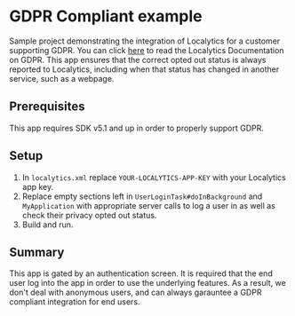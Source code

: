 # GDPR Compliant example

Sample project demonstrating the integration of Localytics for a customer supporting GDPR. You can click [here](https://docs.localytics.com/dev/android.html#gdpr) to read the Localytics Documentation on GDPR.
This app ensures that the correct opted out status is always reported to Localytics, including when that status has changed in another service, such as a webpage. 

## Prerequisites

This app requires SDK v5.1 and up in order to properly support GDPR. 

## Setup

1. In `localytics.xml` replace `YOUR-LOCALYTICS-APP-KEY` with your Localytics app key.
2. Replace empty sections left in `UserLoginTask#doInBackground` and `MyApplication` with appropriate server calls to log a user in as well as check their privacy opted out status. 
3. Build and run.

## Summary
This app is gated by an authentication screen.  It is required that the end user log into the app in order to use the underlying features.  As a result, we don't deal with anonymous users, and can always garauntee a GDPR compliant integration for end users. 